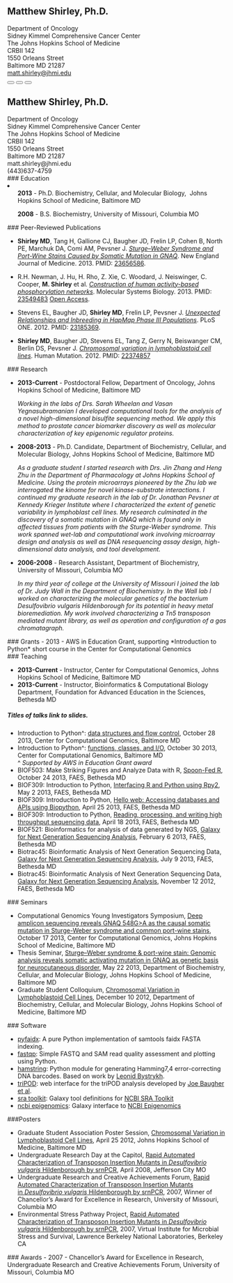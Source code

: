 <div id="about"></div>
<h2 class="hidden-print">Matthew Shirley, Ph.D.</h2>
<div id="contact" class="row hidden-print">
    <div class="col-sm-8 col-md-8 col-sm-offset-3 col-md-offset-3 well well-sm text-right">
        Department of Oncology<br>
        Sidney Kimmel Comprehensive Cancer Center<br>
        The Johns Hopkins School of Medicine<br>
        CRBII 142<br>
        1550 Orleans Street<br>
        Baltimore MD 21287<br>
        <a href="mailto:matt.shirley@jhmi.edu">matt.shirley@jhmi.edu</a><br>
        <div class="btn-group">
            <button type="button" class="btn btn-primary" onclick="window.location.href = 'mailto:matt.shirley@jhmi.edu'"><span class="glyphicon glyphicon-envelope"></span></button>
            <button type="button" class="btn btn-primary" onclick="window.location.href = 'http://www.google.com/webhp?hl=en&sa=N&tab=lw#q=matt+shirley+mdshw5&hl=en&ei=dCf3UfqpOqHl4AOI1ICgDg&start=0&sa=N&bav=on.2,or.r_cp.r_qf.&fp=2932c87ff975568f&biw=1159&bih=730&bvm=pv.xjs.s.en_US.9jgl75mduIg.O%2Cpv.xjs.s.en_US.9jgl75mduIg.O'"><span class="glyphicon glyphicon-search"></span></button>
            <button type="button" class="btn btn-primary" onclick="window.location.href = 'http://mattshirley.com/about?print=true'"><span class="glyphicon glyphicon-print"></span></button>
        </div>
    </div>
</div>
<div class="row container text-center visible-print">
        <h2>Matthew Shirley, Ph.D.</h2>
        <a>
        Department of Oncology<br>
        Sidney Kimmel Comprehensive Cancer Center<br>
        The Johns Hopkins School of Medicine<br>
        CRBII 142<br>
        1550 Orleans Street<br>
        Baltimore MD 21287<br>
        matt.shirley@jhmi.edu<br>
        (443)637-4759<br>
        </a>
</div>
<div id="education"></div>
### Education
<li class="list-unstyled">
    <ul><strong>2013</strong> - Ph.D. Biochemistry, Cellular, and Molecular Biology, 
  Johns Hopkins School of Medicine, Baltimore MD</ul> 
    <ul><strong>2008</strong> - B.S. Biochemistry, University of Missouri, Columbia MO</ul>
</li>

<div id="publications"></div>
### Peer-Reviewed Publications

- **Shirley MD**, Tang H, Gallione CJ, Baugher JD, Frelin LP, Cohen B, North PE, Marchuk DA, Comi AM, Pevsner J. *[Sturge–Weber Syndrome and Port-Wine Stains Caused by Somatic Mutation in GNAQ][3]*. New England Journal of Medicine. 2013. PMID: [23656586][4].  

- R.H. Newman, J. Hu, H. Rho, Z. Xie, C. Woodard, J. Neiswinger, C. Cooper, **M. Shirley** et al. *[Construction of human activity-based phosphorylation networks][13]*. Molecular Systems Biology. 2013. PMID: [23549483][14] [Open Access][15].

- Stevens EL, Baugher JD, **Shirley MD**, Frelin LP, Pevsner J. *[Unexpected Relationships and Inbreeding in HapMap Phase III Populations][16]*. PLoS ONE. 2012. PMID: [23185369][17].

- **Shirley MD**, Baugher JD, Stevens EL, Tang Z, Gerry N, Beiswanger CM, Berlin DS, Pevsner J. *[Chromosomal variation in lymphoblastoid cell lines][18]*. Human Mutation. 2012. PMID: [22374857][19]

<div id="research" style="page-break-after:always;"></div>
### Research

- **2013-Current** - Postdoctoral Fellow, Department of Oncology, Johns Hopkins School of Medicine, Baltimore MD

    *Working in the labs of Drs. Sarah Wheelan and Vasan Yegnasubramanian I developed computational tools for the analysis of a novel high-dimensional bisulfite sequencing method. We apply this method to prostate cancer biomarker discovery as well as molecular characterization of key epigenomic regulator proteins.*
    
- **2008-2013** - Ph.D. Candidate, Department of Biochemistry, Cellular, and Molecular Biology, Johns Hopkins School of Medicine, Baltimore MD

    *As a graduate student I started research with Drs. Jin Zhang and Heng Zhu in the Department of Pharmacology at Johns Hopkins School of Medicine. Using the protein microarrays pioneered by the Zhu lab we interrogated the kinome for novel kinase-substrate interactions. I continued my graduate research in the lab of Dr. Jonathan Pevsner at Kennedy Krieger Institute where I characterized the extent of genetic variability in lymphoblast cell lines. My research culminated in the discovery of a somatic mutation in *GNAQ* which is found only in affected tissues from patients with the Sturge-Weber syndrome. This work spanned wet-lab and computational work involving microarray design and analysis as well as DNA resequencing assay design, high-dimensional data analysis, and tool development.*
    
- **2006-2008** - Research Assistant, Department of Biochemistry, University of Missouri, Columbia MO

    *In my third year of college at the University of Missouri I joined the lab of Dr. Judy Wall in the Department of Biochemistry. In the Wall lab I worked on characterizing the molecular genetics of the bacterium *Desulfovibrio vulgaris* Hildenborough for its potential in heavy metal bioremediation. My work involved characterizing a Tn5 transposon mediated mutant library, as well as operation and configuration of a gas chromatagraph.*

<div id="grants"></div>
### Grants
- 2013 - AWS in Education Grant, supporting *Introduction to Python* short course in the Center for Computational Genomics

<div id="teaching"></div>
### Teaching

- **2013-Current** - Instructor, Center for Computational Genomics, Johns Hopkins School of Medicine, Baltimore MD
- **2013-Current** - Instructor, Bioinformatics & Computational Biology Department, Foundation for Advanced Education in the Sciences, Bethesda MD

<div class="hidden-print">
    <h5>Titles of talks link to slides.</h5>
</div>

- Introduction to Python^: [data structures and flow control](uploads/2013/10/Introduction%20to%20Python%20Day%201.ipynb.slides.html), October 28 2013, Center for Computational Genomics, Baltimore MD
- Introduction to Python^: [functions, classes, and I/O](uploads/2013/10/Introduction%20to%20Python%20Day%202.ipynb.slides.html), October 30 2013, Center for Computational Genomics, Baltimore MD  
^ *Supported by AWS in Education Grant award*  
- BIOF503: Make Striking Figures and Analyze Data with R, [Spoon-Fed R](uploads/2013/10/Spoon-fed_R.html), October 24 2013, FAES, Bethesda MD
- BIOF309: Introduction to Python, [Interfacing R and Python using Rpy2][22], May 2 2013, FAES, Bethesda MD
- BIOF309: Introduction to Python, [Hello web: Accessing databases and APIs using Biopython][24], April 25 2013, FAES, Bethesda MD
- BIOF309: Introduction to Python, [Reading, processing, and writing high throughput sequencing data][25], April 18 2013, FAES, Bethesda MD
- BIOF521: Bioinformatics for analysis of data generated by NGS, [Galaxy for Next Generation Sequencing Analysis][26], February 6 2013, FAES, Bethesda MD
- Biotrac45: Bioinformatic Analysis of Next Generation Sequencing Data, [Galaxy for Next Generation Sequencing Analysis][29], July 9 2013, FAES, Bethesda MD
- Biotrac45: Bioinformatic Analysis of Next Generation Sequencing Data, [Galaxy for Next Generation Sequencing Analysis][28], November 12 2012, FAES, Bethesda MD

<div id="seminars"></div>
### Seminars

- Computational Genomics Young Investigators Symposium, [Deep amplicon sequencing reveals GNAQ 548G>A as the causal somatic mutation in Sturge-Weber syndrome and common port-wine stains](uploads/2013/10/Young-Investigators-Seminar.pdf), October 17 2013, Center for Computational Genomics, Johns Hopkins School of Medicine, Baltimore MD
- Thesis Seminar, [Sturge–Weber syndrome & port-wine stain: Genomic analysis reveals somatic activating mutation in GNAQ as genetic basis for neurocutaneous disorder][21], May 22 2013, Department of Biochemistry, Cellular, and Molecular Biology, Johns Hopkins School of Medicine, Baltimore MD
- Graduate Student Colloquium, [Chromosomal Variation in Lymphoblastoid Cell Lines][27], December 10 2012, Department of Biochemistry, Cellular, and Molecular Biology, Johns Hopkins School of Medicine, Baltimore MD

<div id="software"></div>
### Software

- [pyfaidx](https://github.com/mdshw5/pyfaidx): A pure Python implementation of samtools faidx FASTA indexing. 
- [fastqp](https://github.com/mdshw5/fastqp): Simple FASTQ and SAM read quality assessment and plotting using Python. 
- [hamstring][9]: Python module for generating Hamming7,4 error-correcting DNA barcodes. Based on work by [Leonid Bystrykh][10]. 
- [triPOD][11]: web interface for the triPOD analysis developed by [Joe Baugher et al][12]. 
- [sra toolkit](http://toolshed.g2.bx.psu.edu/view/matt-shirley/ncbi_sra_toolkit): Galaxy tool definitions for [NCBI SRA Toolkit](http://www.ncbi.nlm.nih.gov/Traces/sra/sra.cgi?view=software)
- [ncbi epigenomics](http://toolshed.g2.bx.psu.edu/view/matt-shirley/ncbi_epi_browse): Galaxy interface to [NCBI Epigenomics](http://www.ncbi.nlm.nih.gov/epigenomics)

<div id="posters" style="page-break-after:always;"></div>
###Posters

- Graduate Student Association Poster Session, [Chromosomal Variation in Lymphoblastoid Cell Lines][39], April 25 2012, Johns Hopkins School of Medicine, Baltimore MD
- Undergraduate Research Day at the Capitol, [Rapid Automated Characterization of Transposon Insertion Mutants in *Desulfovibrio vulgaris* Hildenborough by srnPCR][30], April 2008, Jefferson City MO
- Undergraduate Research and Creative Achievements Forum, [Rapid Automated Characterization of Transposon Insertion Mutants in *Desulfovibrio vulgaris* Hildenborough by srnPCR][30], 2007, Winner of Chancellor’s Award for Excellence in Research, University of Missouri, Columbia MO
- Environmental Stress Pathway Project, [Rapid Automated Characterization of Transposon Insertion Mutants in *Desulfovibrio vulgaris* Hildenborough by srnPCR](http://vimss.lbl.gov/publicfiles/ESPP_retreat_2007_Shirley.pdf), 2007, Virtual Institute for Microbial Stress and Survival, Lawrence Berkeley National Laboratories, Berkeley CA

<div id="awards"></div>
### Awards
- 2007 - Chancellor’s Award for Excellence in Research, Undergraduate Research and Creative Achievements Forum, University of Missouri, Columbia MO

 [1]: http://biolchem.bs.jhmi.edu/bcmb/Pages/index.aspx
 [2]: http://biochem.missouri.edu/
 [3]: uploads/2012/03/N-Engl-J-Med-2013-Shirley.pdf
 [4]: http://www.ncbi.nlm.nih.gov/pubmed/23656586
 [5]: http://www.sturge-weber.org/component/content/article/4-general-info/311-route-to-a-cure.html
 [6]: http://www.sturge-weber.org/images/stories/BVMC/explaining_gnaq.pdf
 [7]: http://www.sturge-weber.org/images/stories/BVMC/sturge-weber%20foundation%20nejm%20news%20release%20final%20may-08-2013.pdf
 [8]: http://faes.org
 [9]: http://mdshw5.github.io/hamstring/
 [10]: http://www.plosone.org/article/info:doi/10.1371/journal.pone.0036852
 [11]: http://tripod.mattshirley.com
 [12]: http://www.biomedcentral.com/1471-2164/14/367/
 [13]: uploads/2013/04/Mol-Syst-Biol-2013-Newman.pdf
 [14]: http://www.ncbi.nlm.nih.gov/pubmed/?term=23549483
 [15]: http://www.nature.com/doifinder/10.1038/msb.2013.12
 [16]: uploads/2013/03/journal.pone_.0049575.pdf
 [17]: http://www.ncbi.nlm.nih.gov/pubmed/23185369
 [18]: uploads/2012/03/22062_ftp.pdf
 [19]: http://www.ncbi.nlm.nih.gov/pubmed/22374857
 [21]: uploads/2013/05/SWS_thesis_seminar.html
 [22]: uploads/2013/04/lecture14-notes.html
 [23]: http://www.faes.org
 [24]: uploads/2013/04/lecture13-notes.html
 [25]: uploads/2013/04/lecture12-notes.html
 [26]: uploads/2013/02/Galaxy-for-NGS-Analysis.pdf
 [27]: uploads/2012/10/Chromosomal-Variation-in-Lymphoblastoid-Cell-Lines.pdf
 [28]: uploads/2012/11/Galaxy-for-NGS-Analysis-2012-10-09.pdf
 [29]: uploads/2013/07/Galaxy-for-NGS-Analysis-07-09-13.pdf 
 [39]: uploads/2013/01/MS_variation_poster_final.pdf
 [30]: uploads/2013/01/Undergrad_poster.pdf
